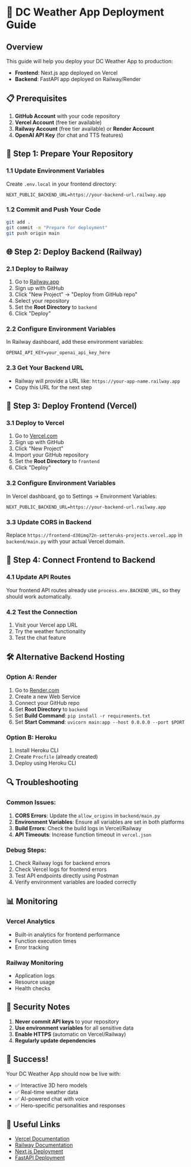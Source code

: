 # 🚀 DC Weather App Deployment Guide

## Overview
This guide will help you deploy your DC Weather App to production:
- **Frontend**: Next.js app deployed on Vercel
- **Backend**: FastAPI app deployed on Railway/Render

## 📋 Prerequisites
1. **GitHub Account** with your code repository
2. **Vercel Account** (free tier available)
3. **Railway Account** (free tier available) or **Render Account**
4. **OpenAI API Key** (for chat and TTS features)

## 🔧 Step 1: Prepare Your Repository

### 1.1 Update Environment Variables
Create `.env.local` in your frontend directory:
```env
NEXT_PUBLIC_BACKEND_URL=https://your-backend-url.railway.app
```

### 1.2 Commit and Push Your Code
```bash
git add .
git commit -m "Prepare for deployment"
git push origin main
```

## 🌐 Step 2: Deploy Backend (Railway)

### 2.1 Deploy to Railway
1. Go to [Railway.app](https://railway.app)
2. Sign up with GitHub
3. Click "New Project" → "Deploy from GitHub repo"
4. Select your repository
5. Set the **Root Directory** to `backend`
6. Click "Deploy"

### 2.2 Configure Environment Variables
In Railway dashboard, add these environment variables:
```
OPENAI_API_KEY=your_openai_api_key_here
```

### 2.3 Get Your Backend URL
- Railway will provide a URL like: `https://your-app-name.railway.app`
- Copy this URL for the next step

## 🎨 Step 3: Deploy Frontend (Vercel)

### 3.1 Deploy to Vercel
1. Go to [Vercel.com](https://vercel.com)
2. Sign up with GitHub
3. Click "New Project"
4. Import your GitHub repository
5. Set the **Root Directory** to `frontend`
6. Click "Deploy"

### 3.2 Configure Environment Variables
In Vercel dashboard, go to Settings → Environment Variables:
```
NEXT_PUBLIC_BACKEND_URL=https://your-backend-url.railway.app
```

### 3.3 Update CORS in Backend
Replace `https://frontend-d30imq72n-setteruks-projects.vercel.app` in `backend/main.py` with your actual Vercel domain.

## 🔄 Step 4: Connect Frontend to Backend

### 4.1 Update API Routes
Your frontend API routes already use `process.env.BACKEND_URL`, so they should work automatically.

### 4.2 Test the Connection
1. Visit your Vercel app URL
2. Try the weather functionality
3. Test the chat feature

## 🛠️ Alternative Backend Hosting

### Option A: Render
1. Go to [Render.com](https://render.com)
2. Create a new Web Service
3. Connect your GitHub repo
4. Set **Root Directory** to `backend`
5. Set **Build Command**: `pip install -r requirements.txt`
6. Set **Start Command**: `uvicorn main:app --host 0.0.0.0 --port $PORT`

### Option B: Heroku
1. Install Heroku CLI
2. Create `Procfile` (already created)
3. Deploy using Heroku CLI

## 🔍 Troubleshooting

### Common Issues:
1. **CORS Errors**: Update the `allow_origins` in `backend/main.py`
2. **Environment Variables**: Ensure all variables are set in both platforms
3. **Build Errors**: Check the build logs in Vercel/Railway
4. **API Timeouts**: Increase function timeout in `vercel.json`

### Debug Steps:
1. Check Railway logs for backend errors
2. Check Vercel logs for frontend errors
3. Test API endpoints directly using Postman
4. Verify environment variables are loaded correctly

## 📊 Monitoring

### Vercel Analytics
- Built-in analytics for frontend performance
- Function execution times
- Error tracking

### Railway Monitoring
- Application logs
- Resource usage
- Health checks

## 🔐 Security Notes

1. **Never commit API keys** to your repository
2. **Use environment variables** for all sensitive data
3. **Enable HTTPS** (automatic on Vercel/Railway)
4. **Regularly update dependencies**

## 🎉 Success!
Your DC Weather App should now be live with:
- ✅ Interactive 3D hero models
- ✅ Real-time weather data
- ✅ AI-powered chat with voice
- ✅ Hero-specific personalities and responses

## 🔗 Useful Links
- [Vercel Documentation](https://vercel.com/docs)
- [Railway Documentation](https://docs.railway.app)
- [Next.js Deployment](https://nextjs.org/docs/deployment)
- [FastAPI Deployment](https://fastapi.tiangolo.com/deployment/) 